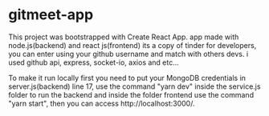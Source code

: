 # gitmeet-app
This project was bootstrapped with Create React App.
app made with node.js(backend) and react js(frontend)
its a copy of tinder for developers, you can enter using your github username and match with others devs.
i used github api, express, socket-io, axios and etc...

To make it run locally first you need to put your MongoDB credentials in server.js(backend) line 17, use the command "yarn dev" inside the service.js folder to run the backend and inside the folder frontend use the command "yarn start", then you can access http://localhost:3000/.
